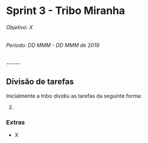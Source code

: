 # Sprint 3 - Tribo Miranha

<h6>Objetivo: X</h6>
<h6>Período: DD MMM - DD MMM de 2019</h6>
------



## Divisão de tarefas

Inicialmente a tribo dividiu as tarefas da seguinte forma:

2. 

### Extras

- X